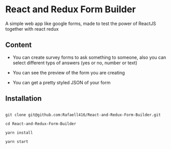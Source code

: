 # React and Redux Form Builder

A simple web app like google forms, made to test the power of ReactJS together with react redux

## Content

* You can create survey forms to ask something to someone, also you can select different typs of answers
(yes or no, number or text)

* You can see the preview of the form you are creating

* You can get a pretty styled JSON of your form


## Installation

```

git clone git@github.com:Rafaell416/React-and-Redux-Form-Builder.git

cd React-and-Redux-Form-Builder

yarn install

yarn start

```
